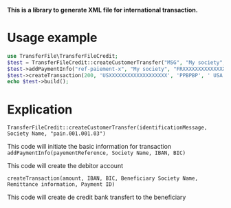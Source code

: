 **This is a library to generate XML file for international transaction.**

# Usage example

```php 
use TransferFile\TransferFileCredit;
$test = TransferFileCredit::createCustomerTransfer("MSG", "My society", "pain.001.001.03");
$test->addPaymentInfo("ref-paiement-x", "My society", "FRXXXXXXXXXXXXXXXXXXX", "YYYYYYYYY");
$test->createTransaction(200, 'USXXXXXXXXXXXXXXXXXXX', 'PPBPBP', ' USA Factory', 'Facture y', 'payement-x');
echo $test->build();
```

# Explication

`TransferFileCredit::createCustomerTransfer(identificationMessage, Society Name, "pain.001.001.03")`

This code will initiate the basic information for transaction
`addPaymentInfo(payementReference, Society Name, IBAN, BIC)`<br>

This code  will create the debitor account

`createTransaction(amount, IBAN, BIC, Beneficiary Society Name, Remittance information, Payment ID)`

This code will create de credit bank transfert to the beneficiary